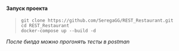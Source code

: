 #### Запуск проекта
> ```
> git clone https://github.com/SeregaGG/REST_Restaurant.git
> cd REST_Restaurant
> docker-compose up --build -d
> ```
_После билда можно прогонять тесты в postman_